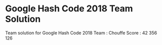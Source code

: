 # Google Hash Code 2018 Team Solution
Team solution for Google Hash Code 2018
Team : Chouffe
Score : 42 356 126
